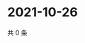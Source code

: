 # 2021-10-26

共 0 条

<!-- BEGIN WEIBO -->
<!-- 最后更新时间 Tue Oct 26 2021 07:00:59 GMT+0800 (China Standard Time) -->

<!-- END WEIBO -->
